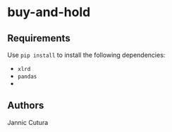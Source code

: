 # buy-and-hold


## Requirements

Use `pip install` to install the following dependencies:
- `xlrd`
- `pandas`
- 


## Authors
Jannic Cutura
